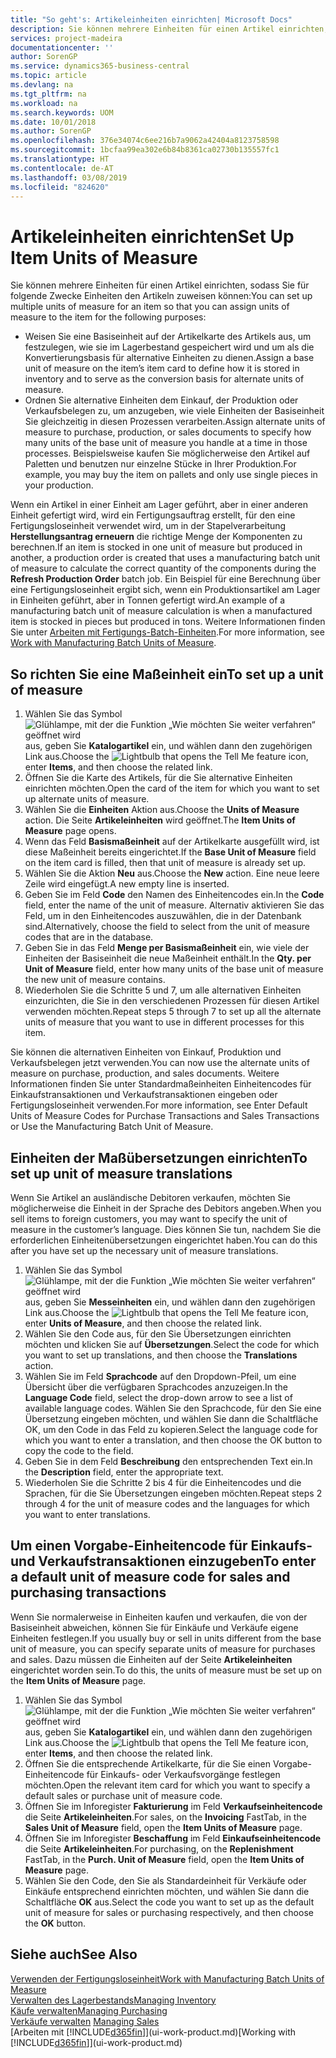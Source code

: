 ```yaml
---
title: "So geht's: Artikeleinheiten einrichten| Microsoft Docs"
description: Sie können mehrere Einheiten für einen Artikel einrichten, sodass Sie für Einheiten den Artikeln zuweisen können.
services: project-madeira
documentationcenter: ''
author: SorenGP
ms.service: dynamics365-business-central
ms.topic: article
ms.devlang: na
ms.tgt_pltfrm: na
ms.workload: na
ms.search.keywords: UOM
ms.date: 10/01/2018
ms.author: SorenGP
ms.openlocfilehash: 376e34074c6ee216b7a9062a42404a8123758598
ms.sourcegitcommit: 1bcfaa99ea302e6b84b8361ca02730b135557fc1
ms.translationtype: HT
ms.contentlocale: de-AT
ms.lasthandoff: 03/08/2019
ms.locfileid: "824620"
---
```

# <a name="set-up-item-units-of-measure"></a><span data-ttu-id="6a507-103">Artikeleinheiten einrichten</span><span class="sxs-lookup"><span data-stu-id="6a507-103">Set Up Item Units of Measure</span></span>
<span data-ttu-id="6a507-104">Sie können mehrere Einheiten für einen Artikel einrichten, sodass Sie für folgende Zwecke Einheiten den Artikeln zuweisen können:</span><span class="sxs-lookup"><span data-stu-id="6a507-104">You can set up multiple units of measure for an item so that you can assign units of measure to the item for the following purposes:</span></span>

- <span data-ttu-id="6a507-105">Weisen Sie eine Basiseinheit auf der Artikelkarte des Artikels aus, um festzulegen, wie sie im Lagerbestand gespeichert wird und um als die Konvertierungsbasis für alternative Einheiten zu dienen.</span><span class="sxs-lookup"><span data-stu-id="6a507-105">Assign a base unit of measure on the item’s item card to define how it is stored in inventory and to serve as the conversion basis for alternate units of measure.</span></span>
- <span data-ttu-id="6a507-106">Ordnen Sie alternative Einheiten dem Einkauf, der Produktion oder Verkaufsbelegen zu, um anzugeben, wie viele Einheiten der Basiseinheit Sie gleichzeitig in diesen Prozessen verarbeiten.</span><span class="sxs-lookup"><span data-stu-id="6a507-106">Assign alternate units of measure to purchase, production, or sales documents to specify how many units of the base unit of measure you handle at a time in those processes.</span></span> <span data-ttu-id="6a507-107">Beispielsweise kaufen Sie möglicherweise den Artikel auf Paletten und benutzen nur einzelne Stücke in Ihrer Produktion.</span><span class="sxs-lookup"><span data-stu-id="6a507-107">For example, you may buy the item on pallets and only use single pieces in your production.</span></span>

<span data-ttu-id="6a507-108">Wenn ein Artikel in einer Einheit am Lager geführt, aber in einer anderen Einheit gefertigt wird, wird ein Fertigungsauftrag erstellt, für den eine Fertigungsloseinheit verwendet wird, um in der Stapelverarbeitung **Herstellungsantrag erneuern** die richtige Menge der Komponenten zu berechnen.</span><span class="sxs-lookup"><span data-stu-id="6a507-108">If an item is stocked in one unit of measure but produced in another, a production order is created that uses a manufacturing batch unit of measure to calculate the correct quantity of the components during the **Refresh Production Order** batch job.</span></span> <span data-ttu-id="6a507-109">Ein Beispiel für eine Berechnung über eine Fertigungsloseinheit ergibt sich, wenn ein Produktionsartikel am Lager in Einheiten geführt, aber in Tonnen gefertigt wird.</span><span class="sxs-lookup"><span data-stu-id="6a507-109">An example of a manufacturing batch unit of measure calculation is when a manufactured item is stocked in pieces but produced in tons.</span></span> <span data-ttu-id="6a507-110">Weitere Informationen finden Sie unter [Arbeiten mit Fertigungs-Batch-Einheiten](production-how-to-use-the-manufacturing-batch-unit-of-measure.md).</span><span class="sxs-lookup"><span data-stu-id="6a507-110">For more information, see [Work with Manufacturing Batch Units of Measure](production-how-to-use-the-manufacturing-batch-unit-of-measure.md).</span></span>

## <a name="to-set-up-a-unit-of-measure"></a><span data-ttu-id="6a507-111">So richten Sie eine Maßeinheit ein</span><span class="sxs-lookup"><span data-stu-id="6a507-111">To set up a unit of measure</span></span>
1. <span data-ttu-id="6a507-112">Wählen Sie das Symbol ![Glühlampe, mit der die Funktion „Wie möchten Sie weiter verfahren“ geöffnet wird](media/ui-search/search_small.png "Wie möchten Sie weiter verfahren?") aus, geben Sie **Katalogartikel** ein, und wählen dann den zugehörigen Link aus.</span><span class="sxs-lookup"><span data-stu-id="6a507-112">Choose the ![Lightbulb that opens the Tell Me feature](media/ui-search/search_small.png "Tell me what you want to do") icon, enter **Items**, and then choose the related link.</span></span>
2. <span data-ttu-id="6a507-113">Öffnen Sie die Karte des Artikels, für die Sie alternative Einheiten einrichten möchten.</span><span class="sxs-lookup"><span data-stu-id="6a507-113">Open the card of the item for which you want to set up alternate units of measure.</span></span>
3. <span data-ttu-id="6a507-114">Wählen Sie die **Einheiten** Aktion aus.</span><span class="sxs-lookup"><span data-stu-id="6a507-114">Choose the **Units of Measure** action.</span></span> <span data-ttu-id="6a507-115">Die Seite **Artikeleinheiten** wird geöffnet.</span><span class="sxs-lookup"><span data-stu-id="6a507-115">The **Item Units of Measure** page opens.</span></span>
4. <span data-ttu-id="6a507-116">Wenn das Feld **Basismaßeinheit** auf der Artikelkarte ausgefüllt wird, ist diese Maßeinheit bereits eingerichtet.</span><span class="sxs-lookup"><span data-stu-id="6a507-116">If the **Base Unit of Measure** field on the item card is filled, then that unit of measure is already set up.</span></span>
5. <span data-ttu-id="6a507-117">Wählen Sie die Aktion **Neu** aus.</span><span class="sxs-lookup"><span data-stu-id="6a507-117">Choose the **New** action.</span></span> <span data-ttu-id="6a507-118">Eine neue leere Zeile wird eingefügt.</span><span class="sxs-lookup"><span data-stu-id="6a507-118">A new empty line is inserted.</span></span>
6. <span data-ttu-id="6a507-119">Geben Sie im Feld **Code** den Namen des Einheitencodes ein.</span><span class="sxs-lookup"><span data-stu-id="6a507-119">In the **Code** field, enter the name of the unit of measure.</span></span> <span data-ttu-id="6a507-120">Alternativ aktivieren Sie das Feld, um in den Einheitencodes auszuwählen, die in der Datenbank sind.</span><span class="sxs-lookup"><span data-stu-id="6a507-120">Alternatively, choose the field to select from the unit of measure codes that are in the database.</span></span>
7. <span data-ttu-id="6a507-121">Geben Sie in das Feld **Menge per Basismaßeinheit** ein, wie viele der Einheiten der Basiseinheit die neue Maßeinheit enthält.</span><span class="sxs-lookup"><span data-stu-id="6a507-121">In the **Qty. per Unit of Measure** field, enter how many units of the base unit of measure the new unit of measure contains.</span></span>
8. <span data-ttu-id="6a507-122">Wiederholen Sie die Schritte 5 und 7, um alle alternativen Einheiten einzurichten, die Sie in den verschiedenen Prozessen für diesen Artikel verwenden möchten.</span><span class="sxs-lookup"><span data-stu-id="6a507-122">Repeat steps 5 through 7 to set up all the alternate units of measure that you want to use in different processes for this item.</span></span>

<span data-ttu-id="6a507-123">Sie können die alternativen Einheiten von Einkauf, Produktion und Verkaufsbelegen jetzt verwenden.</span><span class="sxs-lookup"><span data-stu-id="6a507-123">You can now use the alternate units of measure on purchase, production, and sales documents.</span></span> <span data-ttu-id="6a507-124">Weitere Informationen finden Sie unter Standardmaßeinheiten Einheitencodes für Einkaufstransaktionen und Verkaufstransaktionen eingeben oder Fertigungsloseinheit verwenden.</span><span class="sxs-lookup"><span data-stu-id="6a507-124">For more information, see Enter Default Units of Measure Codes for Purchase Transactions and Sales Transactions or Use the Manufacturing Batch Unit of Measure.</span></span>

## <a name="to-set-up-unit-of-measure-translations"></a><span data-ttu-id="6a507-125">Einheiten der Maßübersetzungen einrichten</span><span class="sxs-lookup"><span data-stu-id="6a507-125">To set up unit of measure translations</span></span>
<span data-ttu-id="6a507-126">Wenn Sie Artikel an ausländische Debitoren verkaufen, möchten Sie möglicherweise die Einheit in der Sprache des Debitors angeben.</span><span class="sxs-lookup"><span data-stu-id="6a507-126">When you sell items to foreign customers, you may want to specify the unit of measure in the customer’s language.</span></span> <span data-ttu-id="6a507-127">Dies können Sie tun, nachdem Sie die erforderlichen Einheitenübersetzungen eingerichtet haben.</span><span class="sxs-lookup"><span data-stu-id="6a507-127">You can do this after you have set up the necessary unit of measure translations.</span></span>

1. <span data-ttu-id="6a507-128">Wählen Sie das Symbol ![Glühlampe, mit der die Funktion „Wie möchten Sie weiter verfahren“ geöffnet wird](media/ui-search/search_small.png "Wie möchten Sie weiter verfahren?") aus, geben Sie **Messeinheiten** ein, und wählen dann den zugehörigen Link aus.</span><span class="sxs-lookup"><span data-stu-id="6a507-128">Choose the ![Lightbulb that opens the Tell Me feature](media/ui-search/search_small.png "Tell me what you want to do") icon, enter **Units of Measure**, and then choose the related link.</span></span>
2. <span data-ttu-id="6a507-129">Wählen Sie den Code aus, für den Sie Übersetzungen einrichten möchten und klicken Sie auf **Übersetzungen**.</span><span class="sxs-lookup"><span data-stu-id="6a507-129">Select the code for which you want to set up translations, and then choose the **Translations** action.</span></span>
3. <span data-ttu-id="6a507-130">Wählen Sie im Feld **Sprachcode** auf den Dropdown-Pfeil, um eine Übersicht über die verfügbaren Sprachcodes anzuzeigen.</span><span class="sxs-lookup"><span data-stu-id="6a507-130">In the **Language Code** field, select the drop-down arrow to see a list of available language codes.</span></span> <span data-ttu-id="6a507-131">Wählen Sie den Sprachcode, für den Sie eine Übersetzung eingeben möchten, und wählen Sie dann die Schaltfläche OK, um den Code in das Feld zu kopieren.</span><span class="sxs-lookup"><span data-stu-id="6a507-131">Select the language code for which you want to enter a translation, and then choose the OK button to copy the code to the field.</span></span>
4. <span data-ttu-id="6a507-132">Geben Sie in dem Feld **Beschreibung** den entsprechenden Text ein.</span><span class="sxs-lookup"><span data-stu-id="6a507-132">In the **Description** field, enter the appropriate text.</span></span>
5. <span data-ttu-id="6a507-133">Wiederholen Sie die Schritte 2 bis 4 für die Einheitencodes und die Sprachen, für die Sie Übersetzungen eingeben möchten.</span><span class="sxs-lookup"><span data-stu-id="6a507-133">Repeat steps 2 through 4 for the unit of measure codes and the languages for which you want to enter translations.</span></span>

## <a name="to-enter-a-default-unit-of-measure-code-for-sales-and-purchasing-transactions"></a><span data-ttu-id="6a507-134">Um einen Vorgabe-Einheitencode für Einkaufs- und Verkaufstransaktionen einzugeben</span><span class="sxs-lookup"><span data-stu-id="6a507-134">To enter a default unit of measure code for sales and purchasing transactions</span></span>
<span data-ttu-id="6a507-135">Wenn Sie normalerweise in Einheiten kaufen und verkaufen, die von der Basiseinheit abweichen, können Sie für Einkäufe und Verkäufe eigene Einheiten festlegen.</span><span class="sxs-lookup"><span data-stu-id="6a507-135">If you usually buy or sell in units different from the base unit of measure, you can specify separate units of measure for purchases and sales.</span></span> <span data-ttu-id="6a507-136">Dazu müssen die  Einheiten auf der Seite **Artikeleinheiten** eingerichtet worden sein.</span><span class="sxs-lookup"><span data-stu-id="6a507-136">To do this, the units of measure must be set up on the **Item Units of Measure** page.</span></span>

1. <span data-ttu-id="6a507-137">Wählen Sie das Symbol ![Glühlampe, mit der die Funktion „Wie möchten Sie weiter verfahren“ geöffnet wird](media/ui-search/search_small.png "Wie möchten Sie weiter verfahren?") aus, geben Sie **Katalogartikel** ein, und wählen dann den zugehörigen Link aus.</span><span class="sxs-lookup"><span data-stu-id="6a507-137">Choose the ![Lightbulb that opens the Tell Me feature](media/ui-search/search_small.png "Tell me what you want to do") icon, enter **Items**, and then choose the related link.</span></span>
2. <span data-ttu-id="6a507-138">Öffnen Sie die entsprechende Artikelkarte, für die Sie einen Vorgabe-Einheitencode für Einkaufs- oder Verkaufsvorgänge festlegen möchten.</span><span class="sxs-lookup"><span data-stu-id="6a507-138">Open the relevant item card for which you want to specify a default sales or purchase unit of measure code.</span></span>
3. <span data-ttu-id="6a507-139">Öffnen Sie im Inforegister **Fakturierung** im Feld **Verkaufseinheitencode** die Seite **Artikeleinheiten**.</span><span class="sxs-lookup"><span data-stu-id="6a507-139">For sales, on the **Invoicing** FastTab, in the **Sales Unit of Measure** field, open the **Item Units of Measure** page.</span></span>
4. <span data-ttu-id="6a507-140">Öffnen Sie im Inforegister **Beschaffung** im Feld **Einkaufseinheitencode** die Seite **Artikeleinheiten**.</span><span class="sxs-lookup"><span data-stu-id="6a507-140">For purchasing, on the **Replenishment** FastTab, in the **Purch. Unit of Measure** field, open the **Item Units of Measure** page.</span></span>
5. <span data-ttu-id="6a507-141">Wählen Sie den Code, den Sie als Standardeinheit für Verkäufe oder Einkäufe entsprechend einrichten möchten, und wählen Sie dann die Schaltfläche **OK** aus.</span><span class="sxs-lookup"><span data-stu-id="6a507-141">Select the code you want to set up as the default unit of measure for sales or purchasing respectively, and then choose the **OK** button.</span></span>

## <a name="see-also"></a><span data-ttu-id="6a507-142">Siehe auch</span><span class="sxs-lookup"><span data-stu-id="6a507-142">See Also</span></span>
[<span data-ttu-id="6a507-143">Verwenden der Fertigungsloseinheit</span><span class="sxs-lookup"><span data-stu-id="6a507-143">Work with Manufacturing Batch Units of Measure</span></span>](production-how-to-use-the-manufacturing-batch-unit-of-measure.md)  
[<span data-ttu-id="6a507-144">Verwalten des Lagerbestands</span><span class="sxs-lookup"><span data-stu-id="6a507-144">Managing Inventory</span></span>](inventory-manage-inventory.md)  
[<span data-ttu-id="6a507-145">Käufe verwalten</span><span class="sxs-lookup"><span data-stu-id="6a507-145">Managing Purchasing</span></span>](purchasing-manage-purchasing.md)  
<span data-ttu-id="6a507-146">[Verkäufe verwalten](sales-manage-sales.md)  </span><span class="sxs-lookup"><span data-stu-id="6a507-146">[Managing Sales](sales-manage-sales.md)  </span></span>  
<span data-ttu-id="6a507-147">[Arbeiten mit [!INCLUDE[d365fin](includes/d365fin_md.md)]](ui-work-product.md)</span><span class="sxs-lookup"><span data-stu-id="6a507-147">[Working with [!INCLUDE[d365fin](includes/d365fin_md.md)]](ui-work-product.md)</span></span>
